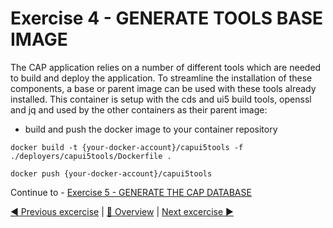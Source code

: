 # Exercise 4 - GENERATE TOOLS BASE IMAGE

The CAP application relies on a number of different tools which are needed to build and deploy the application. To streamline the installation of these components, a base or parent image can be used with these tools already installed. This container is setup with the cds and ui5 build tools, openssl and jq and used by the other containers as their parent image:

- build and push the docker image to your container repository

```shell
docker build -t {your-docker-account}/capui5tools -f ./deployers/capui5tools/Dockerfile .

docker push {your-docker-account}/capui5tools
```

Continue to - [Exercise 5 - GENERATE THE CAP DATABASE](../ex5/README.md)

[◀ Previous excercise](../ex3/README.md) | [🔼 Overview](../README.md) | [Next excercise ▶](../ex5/README.md)
